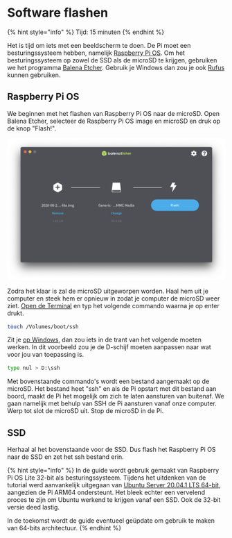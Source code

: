 # Software flashen

{% hint style="info" %}
Tijd: 15 minuten
{% endhint %}

Het is tijd om iets met een beeldscherm te doen. De Pi moet een besturingssysteem hebben, namelijk [Raspberry Pi OS](https://downloads.raspberrypi.org/raspios_lite_armhf_latest). Om het besturingssysteem op zowel de SSD als de microSD te krijgen, gebruiken we het programma [Balena Etcher](https://www.balena.io/etcher/). Gebruik je Windows dan zou je ook [Rufus](https://github.com/pbatard/rufus/releases/download/v3.12/rufus-3.12.exe) kunnen gebruiken.

## Raspberry Pi OS

We beginnen met het flashen van Raspberry Pi OS naar de microSD. Open Balena Etcher, selecteer de Raspberry Pi OS image en microSD en druk op de knop "Flash!".

![Raspberry Pi OS flashen naar de microSD](../.gitbook/assets/screenshot-2020-10-31-at-12.20.41.png)

Zodra het klaar is zal de microSD uitgeworpen worden. Haal hem uit je computer en steek hem er opnieuw in zodat je computer de microSD weer ziet. [Open de Terminal](https://support.apple.com/nl-nl/guide/terminal/apd5265185d-f365-44cb-8b09-71a064a42125/mac) en typ het volgende commando waarna je op enter drukt.

```bash
touch /Volumes/boot/ssh
```

Zit je [op Windows](https://arjanlobbezoo.nl/windows-10-programma-administrator-mode-openen/), dan zou iets in de trant van het volgende moeten werken. In dit voorbeeld zou je de D-schijf moeten aanpassen naar wat voor jou van toepassing is.

```bash
type nul > D:\ssh
```

Met bovenstaande commando's wordt een bestand aangemaakt op de microSD. Het bestand heet "ssh" en als de Pi opstart met dit bestand aan boord, maakt de Pi het mogelijk om zich te laten aansturen van buitenaf. We gaan namelijk met behulp van SSH de Pi aansturen vanaf onze computer. Werp tot slot de microSD uit. Stop de microSD in de Pi.

## SSD

Herhaal al het bovenstaande voor de SSD. Dus flash het Raspberry Pi OS naar de SSD en zet het ssh bestand erin.

{% hint style="info" %}
In de guide wordt gebruik gemaakt van Raspberry Pi OS Lite 32-bit als besturingssysteem. Tijdens het uitdenken van de tutorial werd aanvankelijk uitgegaan van [Ubuntu Server 20.04.1 LTS 64-bit](https://ubuntu.com/download/raspberry-pi), aangezien de Pi ARM64 ondersteunt. Het bleek echter een vervelend proces te zijn om Ubuntu werkend te krijgen vanaf een SSD. Ook de 32-bit versie deed lastig.

In de toekomst wordt de guide eventueel geüpdate om gebruik te maken van 64-bits architectuur.
{% endhint %}
